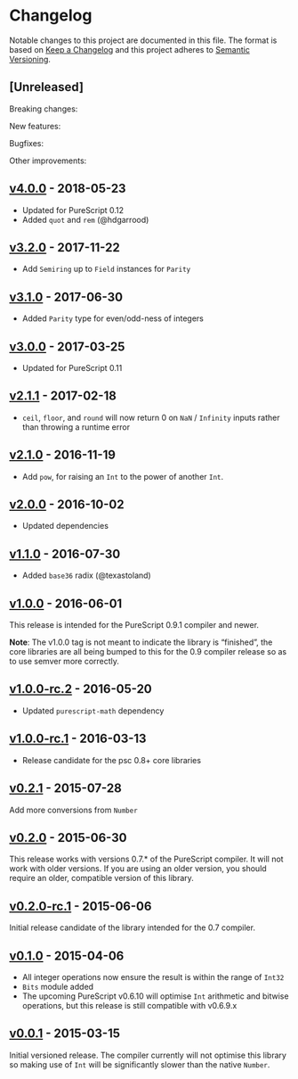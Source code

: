 # Changelog

Notable changes to this project are documented in this file. The format is based on [Keep a Changelog](https://keepachangelog.com/en/1.0.0/) and this project adheres to [Semantic Versioning](https://semver.org/spec/v2.0.0.html).

## [Unreleased]

Breaking changes:

New features:

Bugfixes:

Other improvements:

## [v4.0.0](https://github.com/purescript/purescript-integers/releases/tag/v4.0.0) - 2018-05-23

- Updated for PureScript 0.12
- Added `quot` and `rem` (@hdgarrood)

## [v3.2.0](https://github.com/purescript/purescript-integers/releases/tag/v3.2.0) - 2017-11-22

* Add `Semiring` up to `Field` instances for `Parity`

## [v3.1.0](https://github.com/purescript/purescript-integers/releases/tag/v3.1.0) - 2017-06-30

- Added `Parity` type for even/odd-ness of integers

## [v3.0.0](https://github.com/purescript/purescript-integers/releases/tag/v3.0.0) - 2017-03-25

- Updated for PureScript 0.11

## [v2.1.1](https://github.com/purescript/purescript-integers/releases/tag/v2.1.1) - 2017-02-18

- `ceil`, `floor`, and `round` will now return 0 on `NaN` / `Infinity` inputs rather than throwing a runtime error

## [v2.1.0](https://github.com/purescript/purescript-integers/releases/tag/v2.1.0) - 2016-11-19

- Add `pow`, for raising an `Int` to the power of another `Int`.

## [v2.0.0](https://github.com/purescript/purescript-integers/releases/tag/v2.0.0) - 2016-10-02

- Updated dependencies

## [v1.1.0](https://github.com/purescript/purescript-integers/releases/tag/v1.1.0) - 2016-07-30

- Added `base36` radix (@texastoland)

## [v1.0.0](https://github.com/purescript/purescript-integers/releases/tag/v1.0.0) - 2016-06-01

This release is intended for the PureScript 0.9.1 compiler and newer.

**Note**: The v1.0.0 tag is not meant to indicate the library is “finished”, the core libraries are all being bumped to this for the 0.9 compiler release so as to use semver more correctly.

## [v1.0.0-rc.2](https://github.com/purescript/purescript-integers/releases/tag/v1.0.0-rc.2) - 2016-05-20

- Updated `purescript-math` dependency

## [v1.0.0-rc.1](https://github.com/purescript/purescript-integers/releases/tag/v1.0.0-rc.1) - 2016-03-13

- Release candidate for the psc 0.8+ core libraries

## [v0.2.1](https://github.com/purescript/purescript-integers/releases/tag/v0.2.1) - 2015-07-28

Add more conversions from `Number`

## [v0.2.0](https://github.com/purescript/purescript-integers/releases/tag/v0.2.0) - 2015-06-30

This release works with versions 0.7.\* of the PureScript compiler. It will not work with older versions. If you are using an older version, you should require an older, compatible version of this library.

## [v0.2.0-rc.1](https://github.com/purescript/purescript-integers/releases/tag/v0.2.0-rc.1) - 2015-06-06

Initial release candidate of the library intended for the 0.7 compiler.

## [v0.1.0](https://github.com/purescript/purescript-integers/releases/tag/v0.1.0) - 2015-04-06

- All integer operations now ensure the result is within the range of `Int32`
- `Bits` module added
- The upcoming PureScript v0.6.10 will optimise `Int` arithmetic and bitwise operations, but this release is still compatible with v0.6.9.x

## [v0.0.1](https://github.com/purescript/purescript-integers/releases/tag/v0.0.1) - 2015-03-15

Initial versioned release. The compiler currently will not optimise this library so making use of `Int` will be significantly slower than the native `Number`.

